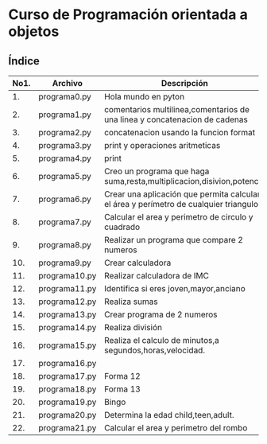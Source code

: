 # Curso de Programación orientada a objetos
## Índice
|No1.|Archivo|Descripción|
|--|--|--|
|1.|programa0.py|Hola mundo en pyton|
|2.|programa1.py|comentarios multilinea,comentarios de una linea y concatenacion de cadenas|
|3.|programa2.py|concatenacion usando la funcion format|
|4.|programa3.py|print y operaciones aritmeticas|
|5.|programa4.py|print|
|6.|programa5.py|Creo un programa que haga suma,resta,multiplicacion,disivion,potencia|
|7.|programa6.py|Crear una aplicación que permita calcular el área y perímetro de cualquier triangulo|
|8.|programa7.py|Calcular el area y perimetro de circulo y cuadrado|
|9.|programa8.py|Realizar un programa que compare 2 numeros|
|10.|programa9.py|Crear calculadora|
|11.|programa10.py|Realizar calculadora de IMC|
|12.|programa11.py|Identifica si eres joven,mayor,anciano|
|13.|programa12.py|Realiza sumas|
|14.|programa13.py|Crear programa de 2 numeros|
|15.|programa14.py|Realiza división|
|16.|programa15.py|Realiza el calculo de minutos,a segundos,horas,velocidad.|
|17.|programa16.py||
|18.|programa17.py|Forma 12|
|19.|programa18.py|Forma 13|
|20.|programa19.py|Bingo|
|21.|programa20.py|Determina la edad child,teen,adult.|
|22.|programa21.py|Calcular el area y perimetro del rombo|
